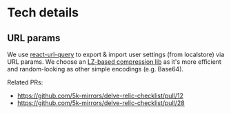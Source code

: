 # Tech details

## URL params

We use [react-url-query](https://github.com/pbeshai/react-url-query) to export & import user settings (from localstore) via URL params. We choose an [LZ-based compression lib](https://github.com/pieroxy/lz-string/) as it's more efficient and random-looking as other simple encodings (e.g. Base64).

Related PRs:
- https://github.com/5k-mirrors/delve-relic-checklist/pull/12
- https://github.com/5k-mirrors/delve-relic-checklist/pull/28
